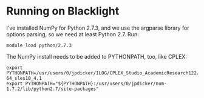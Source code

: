 Running on Blacklight
=====================

I've installed NumPy for Python 2.7.3, and we use the argparse library for options parsing, so we need at least Python 2.7.  Run:

    module load python/2.7.3

The NumPy install needs to be added to PYTHONPATH, too, like CPLEX:
    
    export PYTHONPATH=/usr/users/0/jpdicker/ILOG/CPLEX_Studio_AcademicResearch122/cplex/python/x86-64_sles10_4.1          
    export PYTHONPATH="${PYTHONPATH}:/usr/users/0/jpdicker/num-1.7.2/lib/python2.7/site-packages"

